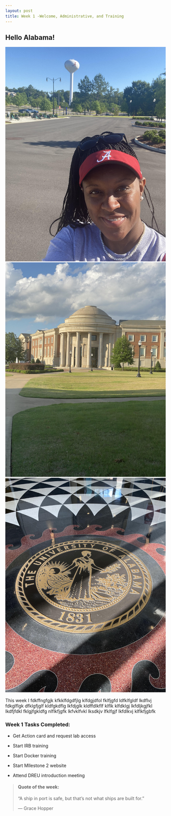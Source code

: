 ```yaml
---
layout: post
title: Week 1 -Welcome, Administrative, and Training
---
```


## Hello Alabama!

![ua5](/images/ua5.jpg) ![ua3](/images/ua3.jpg) ![ua4](/images/ua4.jpg)

This week I fdkffngfgjk kfkklfdgdfjlg klfdgjdfol fklfjgfd ldfklfgldf lkdflvj fdkglflgk dfklgfjglf kldfgkdflg lkfdjglk kldffdlkflf klflk klfdklgj lkfdljkgjfkl lkdfjfdkl fklgjfgkldfg nlflkfjgfk lkfvklfvkl lksdkjv lfklfgjf lkfdlkvj klflkfjgbfk

### Week 1 Tasks Completed:

- Get Action card and request lab access	

- Start IRB training

- Start Docker training

- Start MIlestone 2 website

- Attend DREU introduction meeting


> #### Quote of the week:
> “A ship in port is safe, but that’s not what ships are built for.”
>
> — Grace Hopper
